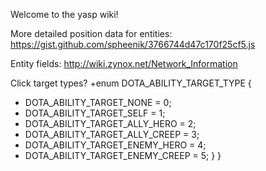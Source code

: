 Welcome to the yasp wiki!

More detailed position data for entities:
https://gist.github.com/spheenik/3766744d47c170f25cf5.js

Entity fields:
http://wiki.zynox.net/Network_Information

Click target types?
+enum DOTA_ABILITY_TARGET_TYPE {
+	DOTA_ABILITY_TARGET_NONE = 0;
+	DOTA_ABILITY_TARGET_SELF = 1;
+	DOTA_ABILITY_TARGET_ALLY_HERO = 2;
+	DOTA_ABILITY_TARGET_ALLY_CREEP = 3;
+	DOTA_ABILITY_TARGET_ENEMY_HERO = 4;
+	DOTA_ABILITY_TARGET_ENEMY_CREEP = 5;
 }		 }